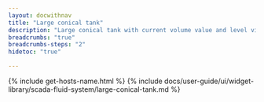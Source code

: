 ```yaml
---
layout: docwithnav
title: "Large conical tank"
description: "Large conical tank with current volume value and level visualizations."
breadcrumbs: "true"
breadcrumbs-steps: "2"
hidetoc: "true"

---
```

{% include get-hosts-name.html %}
{% include docs/user-guide/ui/widget-library/scada-fluid-system/large-conical-tank.md %}
